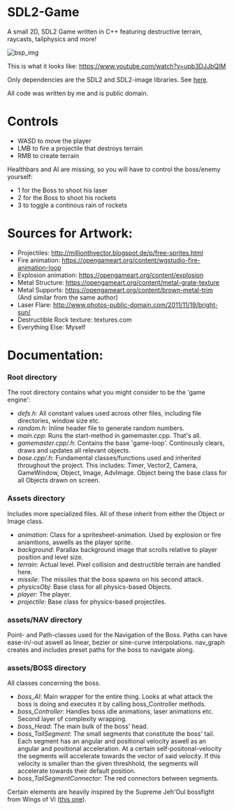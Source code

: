 # SDL2-Game
A small 2D, SDL2 Game written in C++ featuring destructive terrain, raycasts, tailphysics and more!

![bsp_img](https://i.imgur.com/bT7p3lS.jpg)

This is what it looks like: https://www.youtube.com/watch?v=upb3DJJbQIM

Only dependencies are the SDL2 and SDL2-image libraries. See [here](https://krother.gitbooks.io/objektorientierte-programmierung-mit-c/content/gitbook/SDL_unter_eclipse.html).

All code was written by me and is public domain.

# Controls
- WASD to move the player
- LMB to fire a projectile that destroys terrain
- RMB to create terrain

Healthbars and AI are missing, so you will have to control the boss/enemy yourself:
- 1 for the Boss to shoot his laser
- 2 for the Boss to shoot his rockets
- 3 to toggle a continous rain of rockets

# Sources for Artwork:
- Projectiles: 	http://millionthvector.blogspot.de/p/free-sprites.html
- Fire animation: 			https://opengameart.org/content/wgstudio-fire-animation-loop
- Explosion animation: 		https://opengameart.org/content/explosion
- Metal Structure: https://opengameart.org/content/metal-grate-texture
- Metal Supports: 	https://opengameart.org/content/brown-metal-trim (And similar from the same author)
- Laser Flare: 	http://www.photos-public-domain.com/2011/11/19/bright-sun/
- Destructible Rock texture: textures.com
- Everything Else: Myself

# Documentation:

### Root directory

The root directory contains what you might consider to be the 'game engine':
- *defs.h*: All constant values used across other files, including file directories, window size etc.
- *random.h*: Inline header file to generate random numbers.
- *main.cpp*: Runs the start-method in gamemaster.cpp. That's all.
- *gamemaster.cpp/.h*: Contains the base 'game-loop'. Continously clears, draws and updates all relevant objects.
- *base.cpp/.h*: Fundamental classes/functions used and inherited throughout the project. This includes: Timer, Vector2, Camera, GameWindow, Object, Image, AdvImage. Object being the base class for all Objects drawn on screen.


### Assets directory

Includes more specialized files. All of these inherit from either the Object or Image class.
- *animation*: Class for a spritesheet-animation. Used by explosion or fire aniamtions, aswells as the player sprite.
- *background*: Parallax background image that scrolls relative to player position and level size.
- *terrain*: Actual level. Pixel collision and destructible terrain are handled here.
- *missile*: The missiles that the boss spawns on his second attack.
- *physicsObj*: Base class for all physics-based Objects.
- *player*: The player.
- *projectile*: Base class for physics-based projectiles.


### assets/NAV directory

Point- and Path-classes used for the Navigation of the Boss.
Paths can have ease-in/-out aswell as linear, bezier or sine-curve interpolations.
nav_graph creates and includes preset paths for the boss to navigate along.


### assets/BOSS directory

All classes concerning the boss.
- *boss_AI*: Main wrapper for the entire thing. Looks at what attack the boss is doing and executes it by calling boss_Controller methods.
- *boss_Controller*: Handles boss idle animations, laser animations etc. Second layer of complexity wrapping.
- *boss_Head*: The main bulk of the boss' head.
- *boss_TailSegment*: The small segments that constitute the boss' tail. Each segment has an angular and positional velocity aswell as an angular and positional acceleration. At a certain self-positonal-velocity the segments will accelerate towards the vector of said velocity. If this velocity is smaller than the given threshhold, the segments will accelerate towards their default position.
- *boss_TailSegmentConnector*: The red connectors between segments.


Certain elements are heavily inspired by the Supreme Jeh'Oul bossfight from Wings of Vi ([this one](https://www.youtube.com/watch?v=VD-y3-hH1do)).
